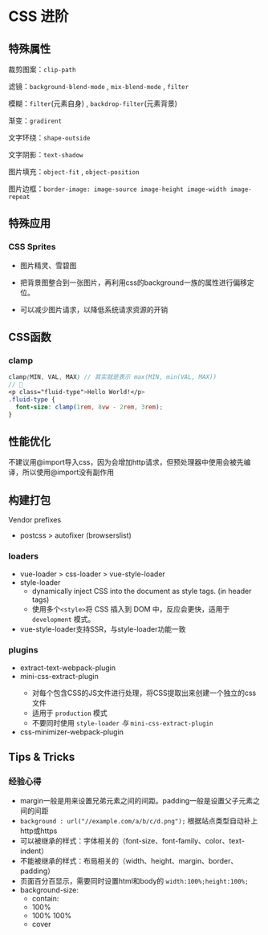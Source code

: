 # CSS 进阶

## 特殊属性

裁剪图案：`clip-path`

滤镜：`background-blend-mode` , `mix-blend-mode` , `filter`

模糊：`filter`(元素自身) , `backdrop-filter`(元素背景)

渐变：`gradirent`

文字环绕：`shape-outside`

文字阴影：`text-shadow`

图片填充：`object-fit` , `object-position`

图片边框：`border-image: image-source image-height image-width image-repeat`

## 特殊应用

### CSS Sprites

- 图片精灵、雪碧图

- 把背景图整合到一张图片，再利用css的background一族的属性进行偏移定位。

- 可以减少图片请求，以降低系统请求资源的开销

## CSS函数

### clamp

```scss
clamp(MIN, VAL, MAX) // 其实就是表示 max(MIN, min(VAL, MAX))
// 🌰
<p class="fluid-type">Hello World!</p>
.fluid-type {
  font-size: clamp(1rem, 8vw - 2rem, 3rem);
}
```

## 性能优化

不建议用@import导入css，因为会增加http请求，但预处理器中使用会被先编译，所以使用@import没有副作用

## 构建打包

Vendor prefixes

- postcss > autofixer (browserslist)

### loaders

- vue-loader > css-loader > vue-style-loader
- style-loader
  - dynamically inject CSS into the document as style tags. (in header tags)
  - 使用多个`<style>`将 CSS 插入到 DOM 中，反应会更快，适用于 `development` 模式。
- vue-style-loader支持SSR，与style-loader功能一致

### plugins

- extract-text-webpack-plugin  <Badge text="deprecated" type="error"/>
- mini-css-extract-plugin  <Badge text=">=webpack4" type="tip" />
  - 对每个包含CSS的JS文件进行处理，将CSS提取出来创建一个独立的css文件
  - 适用于 `production` 模式
  - 不要同时使用 `style-loader` *与* `mini-css-extract-plugin`
- css-minimizer-webpack-plugin

## Tips & Tricks

### 经验心得

- margin一般是用来设置兄弟元素之间的间距。padding一般是设置父子元素之间的间距
- `background : url("//example.com/a/b/c/d.png");` 根据站点类型自动补上http或https
- 可以被继承的样式：字体相关的（font-size、font-family、color、text-indent）
- 不能被继承的样式：布局相关的（width、height、margin、border、padding）
- 页面百分百显示，需要同时设置html和body的 `width:100%;height:100%;`
- background-size:
  - contain: 
  - 100%
  - 100% 100%
  - cover


### 
